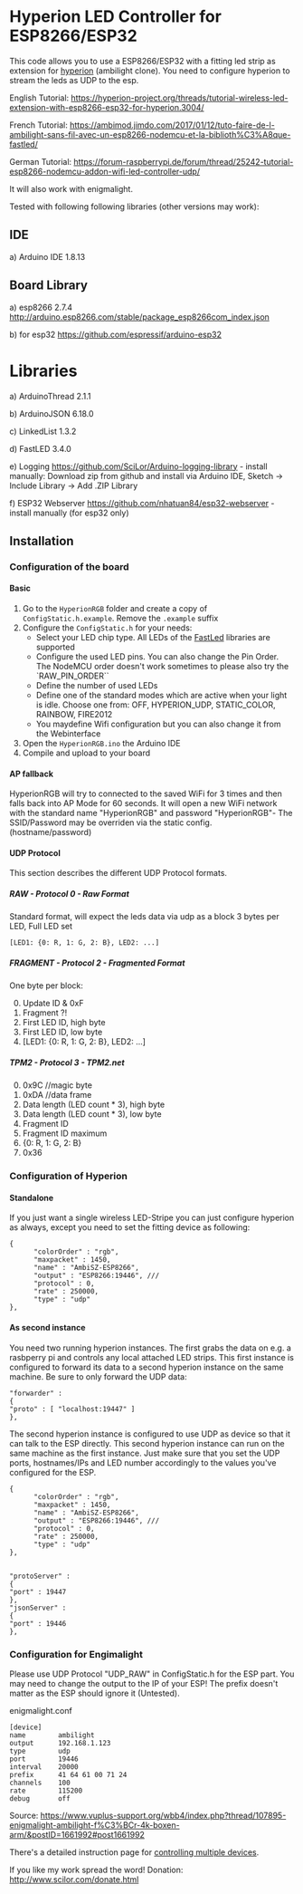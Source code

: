 # Hyperion LED Controller for ESP8266/ESP32

This code allows you to use a ESP8266/ESP32 with a fitting led strip as extension for [hyperion](https://github.com/hyperion-project) (ambilight clone).
You need to configure hyperion to stream the leds as UDP to the esp. 

English Tutorial: https://hyperion-project.org/threads/tutorial-wireless-led-extension-with-esp8266-esp32-for-hyperion.3004/

French Tutorial: https://ambimod.jimdo.com/2017/01/12/tuto-faire-de-l-ambilight-sans-fil-avec-un-esp8266-nodemcu-et-la-biblioth%C3%A8que-fastled/

German Tutorial: https://forum-raspberrypi.de/forum/thread/25242-tutorial-esp8266-nodemcu-addon-wifi-led-controller-udp/


It will also work with enigmalight.

Tested with following following libraries (other versions may work):
## IDE
a) Arduino IDE 1.8.13

## Board Library
a) esp8266 2.7.4 http://arduino.esp8266.com/stable/package_esp8266com_index.json

b) for esp32 https://github.com/espressif/arduino-esp32

# Libraries
a) ArduinoThread 2.1.1

b) ArduinoJSON 6.18.0

c) LinkedList 1.3.2

d) FastLED 3.4.0

e) Logging https://github.com/SciLor/Arduino-logging-library - install manually: Download zip from github and install via Arduino IDE, Sketch -> Include Library -> Add .ZIP Library

f) ESP32 Webserver https://github.com/nhatuan84/esp32-webserver - install manually (for esp32 only)

## Installation

### Configuration of the board
#### Basic
1. Go to the `HyperionRGB` folder and create a copy of `ConfigStatic.h.example`. Remove the `.example` suffix
2. Configure the `ConfigStatic.h` for your needs:
   - Select your LED chip type. All LEDs of the [FastLed](https://github.com/FastLED/FastLED) libraries are supported
   - Configure the used LED pins. You can also change the Pin Order. The NodeMCU order doesn't work sometimes to please also try the `RAW_PIN_ORDER``
   - Define the number of used LEDs
   - Define one of the standard modes which are active when your light is idle. Choose one from: OFF, HYPERION_UDP, STATIC_COLOR, RAINBOW, FIRE2012
   - You maydefine Wifi configuration but you can also change it from the Webinterface
3. Open the `HyperionRGB.ino` the Arduino IDE
4. Compile and upload to your board

#### AP fallback
HyperionRGB will try to connected to the saved WiFi for 3 times and then falls back into AP Mode for 60 seconds. It will open a new WiFi network with the standard name "HyperionRGB" and password "HyperionRGB"- The SSID/Password may be overriden via the static config. (hostname/password)

#### UDP Protocol
This section describes the different UDP Protocol formats.
##### RAW - Protocol 0 - Raw Format
Standard format, will expect the leds data via udp as a block
3 bytes per LED, Full LED set
```
[LED1: {0: R, 1: G, 2: B}, LED2: ...]
```
##### FRAGMENT - Protocol 2 - Fragmented Format 
One byte per block:

0. Update ID & 0xF
1. Fragment ?!
2. First LED ID, high byte
3. First LED ID, low byte
4. [LED1: {0: R, 1: G, 2: B}, LED2: ...]

##### TPM2 - Protocol 3 - TPM2.net
0. 0x9C //magic byte
1. 0xDA //data frame
2. Data length (LED count * 3), high byte
3. Data length (LED count * 3), low byte
4. Fragment ID
5. Fragment ID maximum
6. {0: R, 1: G, 2: B}
7. 0x36

### Configuration of Hyperion
#### Standalone
If you just want a single wireless LED-Stripe you can just configure hyperion as always, except you need to set the fitting device as following:
```
{
      "colorOrder" : "rgb",
      "maxpacket" : 1450,
      "name" : "AmbiSZ-ESP8266",
      "output" : "ESP8266:19446", ///
      "protocol" : 0,
      "rate" : 250000,
      "type" : "udp"
},
```

#### As second instance
You need two running hyperion instances. The first grabs the data on e.g. a rasbperry pi and controls any local attached LED strips. This first instance is configured to forward its data to a second hyperion instance on the same machine. Be sure to only forward the UDP data:

```
"forwarder" :
{
"proto" : [ "localhost:19447" ]
},
```

The second hyperion instance is configured to use UDP as device so that it can talk to the ESP directly. This second hyperion instance can run on the same machine as the first instance. Just make sure that you set the UDP ports, hostnames/IPs and LED number accordingly to the values you've configured for the ESP.

```
{
      "colorOrder" : "rgb",
      "maxpacket" : 1450,
      "name" : "AmbiSZ-ESP8266",
      "output" : "ESP8266:19446", ///
      "protocol" : 0,
      "rate" : 250000,
      "type" : "udp"
},


"protoServer" : 
{
"port" : 19447
},
"jsonServer" : 
{
"port" : 19446
},
```

### Configuration for Engimalight
Please use UDP Protocol "UDP_RAW" in ConfigStatic.h for the ESP part.
You may need to change the output to the IP of your ESP! The prefix doesn't matter as the ESP should ignore it (Untested).

enigmalight.conf
```
[device]
name		ambilight
output		192.168.1.123
type		udp
port		19446
interval  	20000
prefix		41 64 61 00 71 24
channels	100
rate		115200
debug		off
```
Source: https://www.vuplus-support.org/wbb4/index.php?thread/107895-enigmalight-ambilight-f%C3%BCr-4k-boxen-arm/&postID=1661992#post1661992

There's a detailed instruction page for [controlling multiple devices](https://hyperion-project.org/wiki/Controlling-Multiple-Devices).

If you like my work spread the word!
Donation: http://www.scilor.com/donate.html
